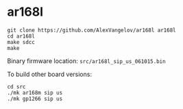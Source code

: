 # ar168l

    git clone https://github.com/AlexVangelov/ar168l ar168l
    cd ar168l
    make sdcc
    make

Binary firmware location: `src/ar168l_sip_us_061015.bin`

To build other board versions:

    cd src
    ./mk ar168m sip us
    ./mk gp1266 sip us
